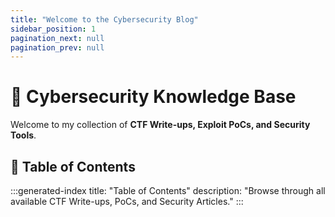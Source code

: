 ```yaml
---
title: "Welcome to the Cybersecurity Blog"
sidebar_position: 1
pagination_next: null
pagination_prev: null
---
```


# 📂 Cybersecurity Knowledge Base

Welcome to my collection of **CTF Write-ups, Exploit PoCs, and Security Tools**.

## 📖 Table of Contents

:::generated-index
title: "Table of Contents"
description: "Browse through all available CTF Write-ups, PoCs, and Security Articles."
:::